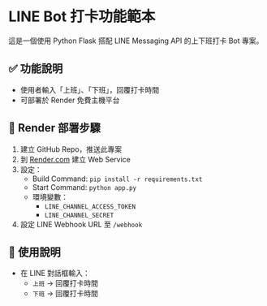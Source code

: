 # LINE Bot 打卡功能範本

這是一個使用 Python Flask 搭配 LINE Messaging API 的上下班打卡 Bot 專案。

## ✅ 功能說明

- 使用者輸入「上班」、「下班」，回覆打卡時間
- 可部署於 Render 免費主機平台

## 🚀 Render 部署步驟

1. 建立 GitHub Repo，推送此專案
2. 到 [Render.com](https://render.com) 建立 Web Service
3. 設定：
   - Build Command: `pip install -r requirements.txt`
   - Start Command: `python app.py`
   - 環境變數：
     - `LINE_CHANNEL_ACCESS_TOKEN`
     - `LINE_CHANNEL_SECRET`
4. 設定 LINE Webhook URL 至 `/webhook`

## 📲 使用說明

- 在 LINE 對話框輸入：
  - `上班` → 回覆打卡時間
  - `下班` → 回覆打卡時間
